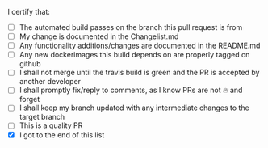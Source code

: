 <!--
Description is not required if the Changelist.md was updated properly.

Please check the following boxes faithfully.
-->

I certify that:
- [ ] The automated build passes on the branch this pull request is from
- [ ] My change is documented in the Changelist.md
- [ ] Any functionality additions/changes are documented in the README.md
- [ ] Any new dockerimages this build depends on are properly tagged on github
- [ ] I shall not merge until the travis build is green and the PR is accepted by
  another developer
- [ ] I shall promptly fix/reply to comments, as I know PRs are not :fire: and
  forget
- [ ] I shall keep my branch updated with any intermediate changes to the
  target branch
- [ ] This is a quality PR
- [x] I got to the end of this list
